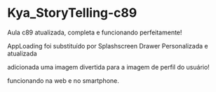 # Kya_StoryTelling-c89
Aula c89 atualizada, completa e funcionando perfeitamente!

AppLoading foi substituído por Splashscreen 
Drawer Personalizada e atualizada

adicionada uma imagem divertida para a imagem de perfil do usuário!

funcionando na web e no smartphone.
